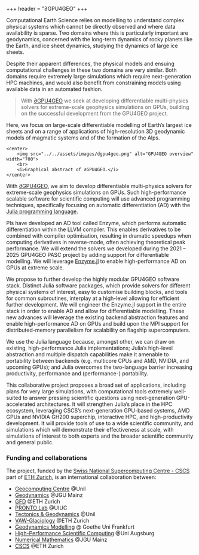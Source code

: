 +++
header = "∂GPU4GEO"
+++

Computational Earth Science relies on modelling to understand complex physical systems which cannot be directly observed and where data availability is sparse. Two domains where this is particularly important are geodynamics, concerned with the long-term dynamics of rocky planets like the Earth, and ice sheet dynamics, studying the dynamics of large ice sheets.

Despite their apparent differences, the physical models and ensuing computational challenges in these two domains are very similar. Both domains require extremely large simulations which require next-generation HPC machines, and would also benefit from constraining models using available data in an automated fashion.

> With [∂GPU4GEO](https://pasc-ch.org/projects/2025-2028/gpu4geo-differentiable-multi-physics-solvers-for-extreme-scale-geophysics-simulations-on-gpus/index.html) we seek at developing differentiable multi-physics solvers for extreme-scale geophysics simulations on GPUs, building on the successful development from the GPU4GEO project.

Here, we focus on large-scale differentiable modelling of Earth’s largest ice sheets and on a range of applications of high-resolution 3D geodynamic models of magmatic systems and of the formation of the Alps.

~~~
<center>
    <img src="../../assets/images/dgpu4geo.png" alt="GPU4GEO overview" width="700">
    <br>
    <i>Graphical abstract of ∂GPU4GEO.</i>
</center>
~~~

With [∂GPU4GEO](https://pasc-ch.org/projects/2025-2028/gpu4geo-differentiable-multi-physics-solvers-for-extreme-scale-geophysics-simulations-on-gpus/index.html), we aim to develop differentiable multi-physics solvers for extreme-scale geophysics simulations on GPUs. Such high-performance scalable software for scientific computing will use advanced programming techniques, specifically focusing on automatic differentiation (AD) with the [Julia programming language](https://julialang.org).

PIs have developed an AD tool called Enzyme, which performs automatic differentiation within the LLVM compiler. This enables derivatives to be combined with compiler optimisation, resulting in dramatic speedups when computing derivatives in reverse-mode, often achieving theoretical peak performance. We will extend the solvers we developed during the 2021 – 2025 GPU4GEO PASC project by adding support for differentiable modelling. We will leverage [Enzyme.jl](https://github.com/EnzymeAD/Enzyme.jl) to enable high-performance AD on GPUs at extreme scale.

We propose to further develop the highly modular GPU4GEO software stack. Distinct Julia software packages, which provide solvers for different physical systems of interest, easy to customise building blocks, and tools for common subroutines, interplay at a high-level allowing for efficient further development. We will engineer the Enzyme.jl support in the entire stack in order to enable AD and allow for differentiable modelling. These new advances will leverage the existing backend abstraction features and enable high-performance AD on GPUs and build upon the MPI support for distributed-memory parallelism for scalability on flagship supercomputers.

We use the Julia language because, amongst other, we can draw on existing, high-performance Julia implementations; Julia’s high-level abstraction and multiple dispatch capabilities make it amenable to portability between backends (e.g. multicore CPUs and AMD, NVIDIA, and upcoming GPUs); and Julia overcomes the two-language barrier increasing productivity, performance and (performance-) portability.

This collaborative project proposes a broad set of applications, including plans for very large simulations, with computational tools extremely well-suited to answer pressing scientific questions using next-generation GPU-accelerated architectures. It will strengthen Julia’s place in the HPC ecosystem, leveraging CSCS’s next-generation GPU-based systems, AMD GPUs and NVIDIA GH200 superchip, interactive HPC, and high-productivity development. It will provide tools of use to a wide scientific community, and simulations which will demonstrate their effectiveness at scale, with simulations of interest to both experts and the broader scientific community and general public.

### Funding and collaborations

The project, funded by the [Swiss National Supercomputing Centre - CSCS](https://www.cscs.ch) part of [ETH Zurich](https://ethz.ch/en.html), is an international collaboration between:
- [Geocomputing Centre](https://vaw.ethz.ch/en/research/glaciology.html) @Unil
- [Geodynamics](https://www.geosciences.uni-mainz.de/geophysics-and-geodynamics/team/univ-prof-dr-boris-kaus/) @JGU Mainz
- [GFD](https://gfd.ethz.ch) @ETH Zurich
- [PRONTO Lab](https://wsmoses.com) @UIUC
- [Tectonics & Geodynamics](https://wp.unil.ch/tectonics/) @Unil
- [VAW-Glaciology](https://vaw.ethz.ch/en/research/glaciology.html) @ETH Zurich
- [Geodynamics Modelling](https://sites.google.com/site/thibaultduretz/) @ Goethe Uni Frankfurt
- [High-Performance Scientific Computing](https://www.uni-augsburg.de/en/fakultaet/mntf/math/prof/hpsc/) @Uni Augsburg
- [Numerical Mathematics](https://ranocha.de/home#gsc.tab=0) @JGU Mainz
- [CSCS](https://www.cscs.ch) @ETH Zurich
